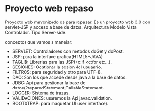 # Proyecto web repaso

Proyecto web mavenizado es para repasar.
Es un proyecto web 3.0 con servlet-JSP y acceso a base de datos.
Arquitectura Modelo Vista Controlador.
Tipo Server-side.

conceptos que vamos a manejar:
* SERVLET: Controladores con metodos doGet y doPost.
* JSP: para la interface grafica(HTML5+JAVA).
* TAGLIB: Librerias para las JSP(<c:if <c:for etc...).
* SESIONES: Gestionar la sesion del usuaario.
* FILTROS: para seguridad y otro para UTF-8.
* DAO: Son los que accede desde java a la base de datos.
* JDBC: Api para gestionar la base de datos(PreparedStatement,CallableStatement)
* LOGGER: Sistema de trazas.
* VALIDACIONES: usaremos la Api javax.validation.
* BOOTSTRAP: para maquetar UI(user interface).
